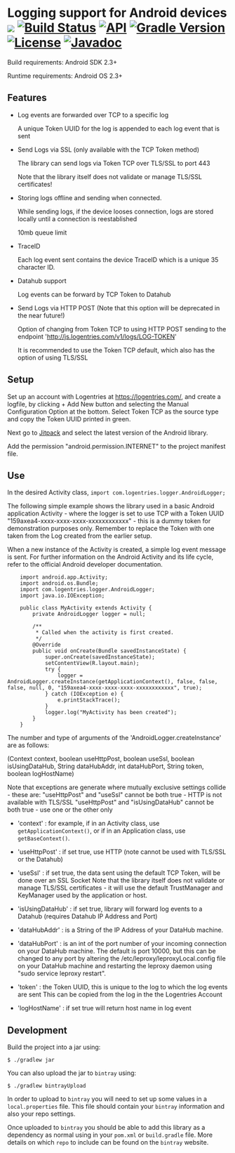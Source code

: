 # Logging support for Android devices [![](https://jitpack.io/v/LogentriesCommunity/le_android.svg)](https://jitpack.io/#LogentriesCommunity/le_android) [![Build Status](https://travis-ci.org/LogentriesCommunity/le_android.svg)](https://travis-ci.org/LogentriesCommunity/le_android)  [![API](https://img.shields.io/badge/API-15%2B-brightgreen.svg?style=flat)](https://android-arsenal.com/api?level=15)  [![Gradle Version](https://img.shields.io/badge/gradle-3.0-green.svg)](https://docs.gradle.org/current/release-notes) [![License](https://img.shields.io/badge/license-MIT-blue.svg?style=flat)](https://github.com/mdp/rotp/blob/master/LICENSE) [![Javadoc](https://img.shields.io/badge/javadoc-SNAPSHOT-green.svg)](https://jitpack.io/com/github/kibotu/le_android/master-SNAPSHOT/javadoc/index.html)


Build requirements: Android SDK 2.3+

Runtime requirements: Android OS 2.3+

Features
--------

- Log events are forwarded over TCP to a specific log

	A unique Token UUID for the log is appended to each log event that is sent

- Send Logs via SSL (only available with the TCP Token method)

	The library can send logs via Token TCP over TLS/SSL to port 443

	Note that the library itself does not validate or manage TLS/SSL certificates!

- Storing logs offline and sending when connected.  

	While sending logs, if the device looses connection, logs are stored locally until a connection is reestablished

	10mb queue limit

- TraceID

	Each log event sent contains the device TraceID which is a unique 35 character ID.

- Datahub support

	Log events can be forward by TCP Token to Datahub

- Send Logs via HTTP POST (Note that this option will be deprecated in the near future!)

	Option of changing from Token TCP to using HTTP POST sending to the endpoint 'http://js.logentries.com/v1/logs/LOG-TOKEN'

	It is recommended to use the Token TCP default, which also has the option of using TLS/SSL

Setup
-----

Set up an account with Logentries at <https://logentries.com/>, and create a logfile, by clicking + Add New button and selecting the Manual Configuration Option at the bottom. Select Token TCP as the source type and copy the Token UUID printed in green.

Next go to [Jitpack](https://jitpack.io/#LogentriesCommunity/le_android) and select the latest version of the Android library.

Add the permission "android.permission.INTERNET" to the project manifest file.

Use
---

In the desired Activity class, ``import com.logentries.logger.AndroidLogger;``

The following simple example shows the library used in a basic Android application Activity - where the logger is set
to use TCP with a Token UUID "159axea4-xxxx-xxxx-xxxx-xxxxxxxxxxxx" - this is a dummy token for demonstration purposes only.
Remember to replace the Token with one taken from the Log created from the earlier setup.

When a new instance of the Activity is created, a simple log event message is sent. For further information on the Android
 Activity and its life cycle, refer to the official Android developer documentation.

		import android.app.Activity;
		import android.os.Bundle;
		import com.logentries.logger.AndroidLogger;
		import java.io.IOException;

		public class MyActivity extends Activity {
			private AndroidLogger logger = null;

			/**
			 * Called when the activity is first created.
			 */
			@Override
			public void onCreate(Bundle savedInstanceState) {
				super.onCreate(savedInstanceState);
				setContentView(R.layout.main);
				try {
					logger = AndroidLogger.createInstance(getApplicationContext(), false, false, false, null, 0, "159axea4-xxxx-xxxx-xxxx-xxxxxxxxxxxx", true);
				} catch (IOException e) {
					e.printStackTrace();
				}
				logger.log("MyActivity has been created");
			}
		}

The number and type of arguments of the 'AndroidLogger.createInstance' are as follows:

(Context context, boolean useHttpPost, boolean useSsl, boolean isUsingDataHub, String dataHubAddr, int dataHubPort, String token, boolean logHostName)

Note that exceptions are generate where mutually exclusive settings collide - these are:
	"useHttpPost" and "useSsl" cannot be both true - HTTP is not available with TLS/SSL
	"useHttpPost" and "isUsingDataHub" cannot be both true - use one or the other only

- 'context' : for example, if in an Activity class, use ``getApplicationContext()``, or if in an Application class, use ``getBaseContext()``.

- 'useHttpPost' : if set true, use HTTP (note cannot be used with TLS/SSL or the Datahub)

- 'useSsl' : if set true, the data sent using the default TCP Token, will be done over an SSL Socket
 	Note that the library itself does not validate or manage TLS/SSL certificates - it will use the default TrustManager
 	and KeyManager used by the application or host.

- 'isUsingDataHub' : if set true, library will forward log events to a Datahub (requires Datahub IP Address and Port)

- 'dataHubAddr' : is a String of the IP Address of your DataHub machine.

- 'dataHubPort' : is an int of the port number of your incoming connection on your DataHub machine.
 	The default is port 10000, but this can be changed to any port by altering the /etc/leproxy/leproxyLocal.config file
 	 on your DataHub machine and restarting the leproxy daemon using "sudo service leproxy restart".

- 'token' : the Token UUID, this is unique to the log to which the log events are sent
 	This can be copied from the log in the the Logentries Account

- 'logHostName' : if set true will return host name in log event


Development
-----------

Build the project into a jar using:

    $ ./gradlew jar

You can also upload the jar to `bintray` using:

    $ ./gradlew bintrayUpload

In order to upload to `bintray` you will need to set up some values in a `local.properties` file.
This file should contain your `bintray` information and also your repo settings.

Once uploaded to `bintray` you should be able to add this library as a dependency as normal using in your `pom.xml` or `build.gradle` file.
More details on which `repo` to include can be found on the `bintray` website.
